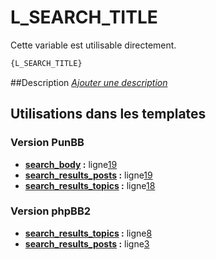 # L_SEARCH_TITLE


Cette variable est utilisable directement.

```html
{L_SEARCH_TITLE}
```

##Description
[*Ajouter une description*](https://fa-tvars.appspot.com/var/L_SEARCH_TITLE)

## Utilisations dans les templates

### Version PunBB
* __[search_body](../tpl/var/punbb/search_body.md#readme) :__ ligne[19](../tpl/src/punbb/search_body.tpl#L19)
* __[search_results_posts](../tpl/var/punbb/search_results_posts.md#readme) :__ ligne[19](../tpl/src/punbb/search_results_posts.tpl#L19)
* __[search_results_topics](../tpl/var/punbb/search_results_topics.md#readme) :__ ligne[18](../tpl/src/punbb/search_results_topics.tpl#L18)

### Version phpBB2
* __[search_results_topics](../tpl/var/subsilver/search_results_topics.md#readme) :__ ligne[8](../tpl/src/subsilver/search_results_topics.tpl#L8)
* __[search_results_posts](../tpl/var/subsilver/search_results_posts.md#readme) :__ ligne[3](../tpl/src/subsilver/search_results_posts.tpl#L3)
